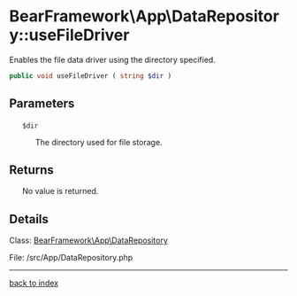 # BearFramework\App\DataRepository::useFileDriver

Enables the file data driver using the directory specified.

```php
public void useFileDriver ( string $dir )
```

## Parameters

&nbsp;&nbsp;&nbsp;&nbsp;&nbsp;&nbsp;`$dir`

&nbsp;&nbsp;&nbsp;&nbsp;&nbsp;&nbsp;&nbsp;&nbsp;&nbsp;&nbsp;&nbsp;&nbsp;The directory used for file storage.

## Returns

&nbsp;&nbsp;&nbsp;&nbsp;&nbsp;&nbsp;No value is returned.

## Details

Class: [BearFramework\App\DataRepository](bearframework.app.datarepository.class.md)

File: /src/App/DataRepository.php

---

[back to index](index.md)

